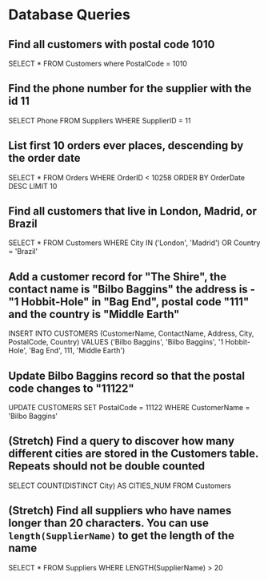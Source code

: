 # Database Queries

## Find all customers with postal code 1010

SELECT \* FROM Customers where PostalCode = 1010

## Find the phone number for the supplier with the id 11

SELECT Phone FROM Suppliers WHERE SupplierID = 11

## List first 10 orders ever places, descending by the order date

SELECT \* FROM Orders WHERE OrderID < 10258 ORDER BY OrderDate DESC LIMIT 10

## Find all customers that live in London, Madrid, or Brazil

SELECT \* FROM Customers WHERE City IN ('London', 'Madrid') OR Country = 'Brazil'

## Add a customer record for "The Shire", the contact name is "Bilbo Baggins" the address is -"1 Hobbit-Hole" in "Bag End", postal code "111" and the country is "Middle Earth"

INSERT INTO CUSTOMERS (CustomerName, ContactName, Address, City, PostalCode, Country) VALUES ('Bilbo Baggins', 'Bilbo Baggins', '1 Hobbit-Hole', 'Bag End', 111, 'Middle Earth')

## Update Bilbo Baggins record so that the postal code changes to "11122"

UPDATE CUSTOMERS SET PostalCode = 11122 WHERE CustomerName = 'Bilbo Baggins'

## (Stretch) Find a query to discover how many different cities are stored in the Customers table. Repeats should not be double counted

SELECT COUNT(DISTINCT City) AS CITIES_NUM FROM Customers

## (Stretch) Find all suppliers who have names longer than 20 characters. You can use `length(SupplierName)` to get the length of the name

SELECT \* FROM Suppliers WHERE LENGTH(SupplierName) > 20
